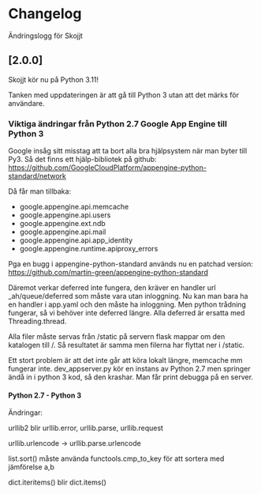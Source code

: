 # Changelog

Ändringslogg för Skojjt

## [2.0.0]

Skojjt kör nu på Python 3.11!

Tanken med uppdateringen är att gå till Python 3 utan att det märks för användare.

### Viktiga ändringar från Python 2.7 Google App Engine till Python 3

Google insåg sitt misstag att ta bort alla bra hjälpsystem när man byter till Py3. Så det finns ett hjälp-bibliotek på github:
https://github.com/GoogleCloudPlatform/appengine-python-standard/network

Då får man tillbaka: 
* google.appengine.api.memcache
* google.appengine.api.users
* google.appengine.ext.ndb
* google.appengine.api.mail
* google.appengine.api.app_identity
* google.appengine.runtime.apiproxy_errors

Pga en bugg i appengine-python-standard används nu en patchad version:
https://github.com/martin-green/appengine-python-standard

Däremot verkar deferred inte fungera, den kräver en handler url _ah/queue/deferred som måste vara utan inloggning. Nu kan man bara ha en handler i app.yaml och den måste ha inloggning. 
Men python trådning fungerar, så vi behöver inte deferred längre. Alla deferred är ersatta med Threading.thread.

Alla filer måste servas från /static på servern flask mappar om den katalogen till /. Så resultatet är samma men filerna har flyttat ner i /static.

Ett stort problem är att det inte går att köra lokalt längre, memcache mm fungerar inte. dev_appserver.py kör en instans av Python 2.7 men springer ändå in i python 3 kod, så den krashar. 
Man får print debugga på en server.

#### Python 2.7 - Python 3

Ändringar:

urllib2 blir urllib.error, urllib.parse, urllib.request

urllib.urlencode -> urllib.parse.urlencode

list.sort() måste använda functools.cmp_to_key för att sortera med jämförelse a,b

dict.iteritems() blir dict.items()

